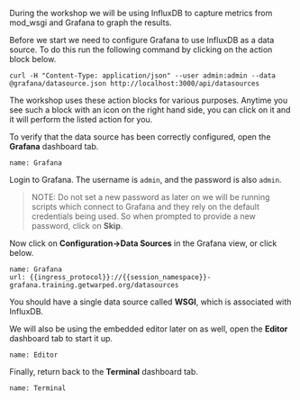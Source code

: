 During the workshop we will be using InfluxDB to capture metrics from mod_wsgi and Grafana to graph the results.

Before we start we need to configure Grafana to use InfluxDB as a data source. To do this run the following command by clicking on the action block below.

```execute
curl -H "Content-Type: application/json" --user admin:admin --data @grafana/datasource.json http://localhost:3000/api/datasources
```

The workshop uses these action blocks for various purposes. Anytime you see such a block with an icon on the right hand side, you can click on it and it will perform the listed action for you.

To verify that the data source has been correctly configured, open the **Grafana** dashboard tab.

```dashboard:open-dashboard
name: Grafana
```

Login to Grafana. The username is `admin`, and the password is also `admin`.

> NOTE: Do not set a new password as later on we will be running scripts which connect to Grafana and they rely on the default credentials being used. So when prompted to provide a new password, click on **Skip**.

Now click on **Configuration->Data Sources** in the Grafana view, or click below.

```dashboard:reload-dashboard
name: Grafana
url: {{ingress_protocol}}://{{session_namespace}}-grafana.training.getwarped.org/datasources
```

You should have a single data source called **WSGI**, which is associated with InfluxDB.

We will also be using the embedded editor later on as well, open the **Editor** dashboard tab to start it up.

```dashboard:open-dashboard
name: Editor
```

Finally, return back to the **Terminal** dashboard tab.

```dashboard:open-dashboard
name: Terminal
```
